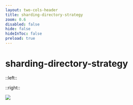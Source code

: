 ```yaml
---
layout: two-cols-header
title: sharding-directory-strategy
zoom: 0.6
disabled: false
hide: false
hideInToc: false
preload: true
---
```


# sharding-directory-strategy

::left::

::right::

<img src="/images/directory-sharding.png"  />
